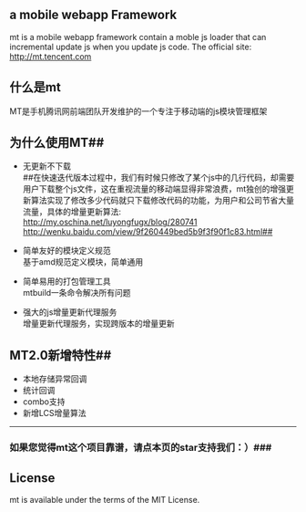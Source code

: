 


  	
## a mobile webapp Framework ##
mt is a mobile webapp framework contain a moble js loader that can incremental update js when you update js code.
The official site: http://mt.tencent.com

## 什么是mt ##
MT是手机腾讯网前端团队开发维护的一个专注于移动端的js模块管理框架

## 为什么使用MT##

* 无更新不下载  
##在快速迭代版本过程中，我们有时候只修改了某个js中的几行代码，却需要用户下载整个js文件，这在重视流量的移动端显得非常浪费，mt独创的增强更新算法实现了修改多少代码就只下载修改代码的功能，为用户和公司节省大量流量，具体的增量更新算法:  http://my.oschina.net/luyongfugx/blog/280741  http://wenku.baidu.com/view/9f260449bed5b9f3f90f1c83.html##

* 简单友好的模块定义规范  
   基于amd规范定义模块，简单通用
* 简单易用的打包管理工具  
  mtbuild一条命令解决所有问题
* 强大的js增量更新代理服务  
  增量更新代理服务，实现跨版本的增量更新




## MT2.0新增特性##

* 本地存储异常回调
* 统计回调
* combo支持
* 新增LCS增量算法

- - -
###  如果您觉得mt这个项目靠谱，请点本页的star支持我们：）###


License
-------

mt is available under the terms of the MIT License.
  
